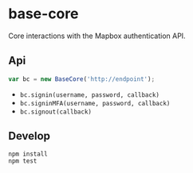 # base-core

Core interactions with the Mapbox authentication API.

## Api

```js
var bc = new BaseCore('http://endpoint');
```

* `bc.signin(username, password, callback)`
* `bc.signinMFA(username, password, callback)`
* `bc.signout(callback)`

## Develop

```
npm install
npm test
```
